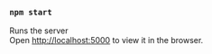 ### `npm start`

Runs the server<br>
Open [http://localhost:5000](http://localhost:5000) to view it in the browser.
